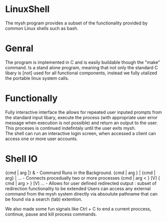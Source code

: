 # LinuxShell
The mysh program provides a subset of the functionality provided by common Linux shells such as bash.

# Genral
  The program is implemented in C and is easily buildable though the "make" command. Is a stand alone program, meaning that not only the standard C libary is [not] used for all functional components, instead we fully utalized the portable linux system calls. 

# Functionally
  Fully interactive interface the allows for repeated user inputed prompts from the standard input libary, execute the process (with appropriate user error message when execution is not possible) and return an output to the user. This proceses is continued indefintaly until the user exits mysh.\
  The shell can run an interactive login screen, when accessed a client can access one or more user accounts. 
  
# Shell IO
  {cmd | arg |} &  - Command Runs in the Background.
  {cmd | arg } | {cmd | arg} | ... - Connects procedually two or more processes
  {cmd | arg < } [V] { cmd | arg > } [V] ... - Allows for user defined redirected output : subset of redirection functionality to be extended
  Users can access any external command from the mysh system directly via absoulute pathname that can be found via a search (tab) extention.
  
  We also made some fun signals like Ctrl + C to end a current proccess, continue, pause and kill process commands. 
